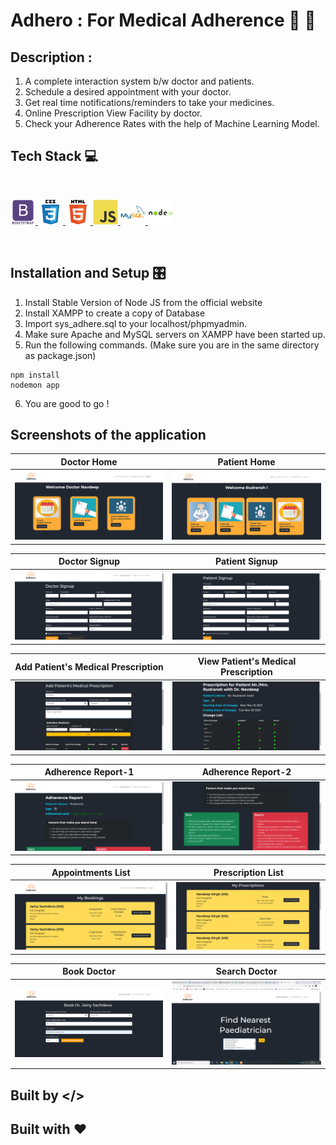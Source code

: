 # Adhero : For Medical Adherence 🏥 💉

## Description : 

1. A complete interaction system b/w doctor and patients.
2. Schedule a desired appointment with your doctor.
3. Get real time notifications/reminders to take your medicines.
4. Online Prescription View Facility by doctor.
5. Check your Adherence Rates with the help of Machine Learning Model.


## Tech Stack 💻
<br>

<p align="left"> <a href="https://getbootstrap.com" target="_blank" rel="noreferrer"> <img src="https://raw.githubusercontent.com/devicons/devicon/master/icons/bootstrap/bootstrap-plain-wordmark.svg" alt="bootstrap" width="40" height="40"/> </a> <a href="https://www.w3schools.com/css/" target="_blank" rel="noreferrer"> <img src="https://raw.githubusercontent.com/devicons/devicon/master/icons/css3/css3-original-wordmark.svg" alt="css3" width="40" height="40"/> </a> <a href="https://www.w3.org/html/" target="_blank" rel="noreferrer"> <img src="https://raw.githubusercontent.com/devicons/devicon/master/icons/html5/html5-original-wordmark.svg" alt="html5" width="40" height="40"/> </a> <a href="https://developer.mozilla.org/en-US/docs/Web/JavaScript" target="_blank" rel="noreferrer"> <img src="https://raw.githubusercontent.com/devicons/devicon/master/icons/javascript/javascript-original.svg" alt="javascript" width="40" height="40"/> </a> <a href="https://www.mysql.com/" target="_blank" rel="noreferrer"> <img src="https://raw.githubusercontent.com/devicons/devicon/master/icons/mysql/mysql-original-wordmark.svg" alt="mysql" width="40" height="40"/> </a> <a href="https://nodejs.org" target="_blank" rel="noreferrer"> <img src="https://raw.githubusercontent.com/devicons/devicon/master/icons/nodejs/nodejs-original-wordmark.svg" alt="nodejs" width="40" height="40"/> </a> </p>

<br>

## Installation and Setup 🎛️

1. Install Stable Version of Node JS from the official website
2. Install XAMPP to create a copy of Database
3. Import sys_adhere.sql to your localhost/phpmyadmin.
4. Make sure Apache and MySQL servers on XAMPP have been started up. 
5. Run the following commands. (Make sure you are in the same directory as package.json)

```
npm install
nodemon app 
```

6. You are good to go !

## Screenshots of the application


Doctor Home            |  Patient Home 
:-------------------------:|:-------------------------:
![](/screenshots/doctorHome.png)  |  ![](/screenshots/patientHome.png)


Doctor Signup            |  Patient Signup
:-------------------------:|:-------------------------:
![](/screenshots/doctorSignup.png)  |  ![](/screenshots/patientSighup.png)

Add Patient's Medical Prescription            |  View Patient's Medical Prescription 
:-------------------------:|:-------------------------:
![](/screenshots/prescripByDoc1.png)  |  ![](/screenshots/viewPres.png)

Adherence Report-1           |  Adherence Report-2 
:-------------------------:|:-------------------------:
![](/screenshots/adhereRes1.png)  |  ![](/screenshots/adhereRes2.png)

Appointments List             |  Prescription List
:-------------------------:|:-------------------------:
![](/screenshots/appointmentsList.png)  |  ![](/screenshots/prescripList.png)

Book Doctor             |  Search Doctor
:-------------------------:|:-------------------------:
![](/screenshots/bookDoctor.png)  |  ![](/screenshots/searchDoc.png)




## Built by </>
## Built with ❤️

